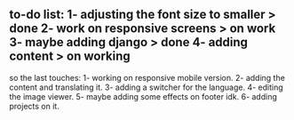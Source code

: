 to-do list:
1- adjusting the font size to smaller > done
2- work on responsive screens > on work
3- maybe adding django > done
4- adding content > on working
---------------------------------------
so the last touches:
1- working on responsive mobile version.
2- adding the content and translating it.
3- adding a switcher for the language.
4- editing the image viewer.
5- maybe adding some effects on footer idk.
6- adding projects on it.